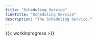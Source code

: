 ```yaml
---
title: "Scheduling Service"
linkTitle: "Scheduling Service"
description: "The Scheduling Service."
---
```


{{< workinprogress >}}
